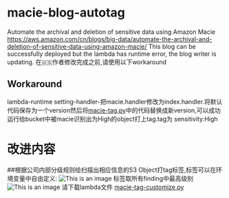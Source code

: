 # macie-blog-autotag

Automate the archival and deletion of sensitive data using Amazon Macie
https://aws.amazon.com/cn/blogs/big-data/automate-the-archival-and-deletion-of-sensitive-data-using-amazon-macie/
This blog can be successfully deployed but the lambda has runtime error, the blog writer is updating.
在🇺🇸作者修改完成之前,请使用以下workaround
## Workaround
lambda-runtime setting-handler-把macie.handler修改为index.handler.将默认代码保存为一个version然后将[macie-tag.py](https://github.com/jessicawyc/macie-blog-tag/blob/main/macie-tag.py)中的代码替换成新version,可以成功运行给bucket中被macie识别出为High的object打上tag.tag为 sensitivity:High
# 改进内容
##根据公司内部分级规则给扫描出相应信息的S3 Object打tag标签,标签可以在环境变量中自由定义:
![This is an image](https://github.com/jessicawyc/macie-blog-tag/blob/main/macie-%E7%BA%A7%E5%88%AB%E8%87%AA%E5%AE%9A%E4%B9%89.png)
标签取所有finding中最高级别
![This is an image](https://myoctocat.com/assets/images/base-octocat.svg)
请下载lambda文件
[macie-tag-customize.py](https://github.com/jessicawyc/macie-blog-tag/blob/main/macie-tag-customize.py)
